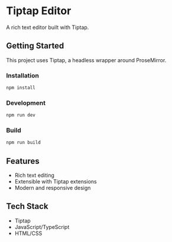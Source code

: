 # Tiptap Editor

A rich text editor built with Tiptap.

## Getting Started

This project uses Tiptap, a headless wrapper around ProseMirror.

### Installation

```bash
npm install
```

### Development

```bash
npm run dev
```

### Build

```bash
npm run build
```

## Features

- Rich text editing
- Extensible with Tiptap extensions
- Modern and responsive design

## Tech Stack

- Tiptap
- JavaScript/TypeScript
- HTML/CSS
